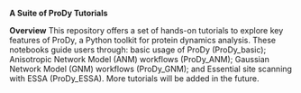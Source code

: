 **A Suite of ProDy Tutorials**

**Overview**
This repository offers a set of hands-on tutorials to explore key features of ProDy, a Python toolkit for protein dynamics analysis. These notebooks guide users through: basic usage of ProDy (ProDy_basic); Anisotropic Network Model (ANM) workflows (ProDy_ANM); Gaussian Network Model (GNM) workflows (ProDy_GNM); and Essential site scanning with ESSA (ProDy_ESSA). More tutorials will be added in the future. 
